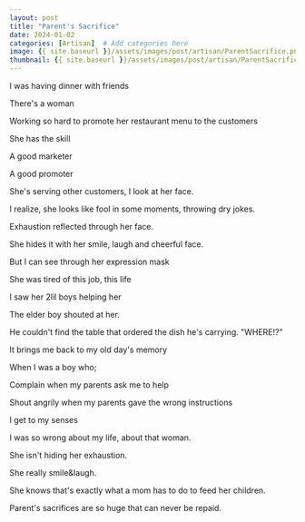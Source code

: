 ```yaml
---
layout: post
title: "Parent's Sacrifice"
date: 2024-01-02
categories: [Artisan]  # Add categories here
image: {{ site.baseurl }}/assets/images/post/artisan/ParentSacrifice.png
thumbnail: {{ site.baseurl }}/assets/images/post/artisan/ParentSacrifice.png
---
```


I was having dinner with friends

There\'s a woman

Working so hard to promote her restaurant menu to the customers

She has the skill

A good marketer

A good promoter

She\'s serving other customers, I look at her face.

I realize, she looks like fool in some moments, throwing dry jokes.

Exhaustion reflected through her face.

She hides it with her smile, laugh and cheerful face.

But I can see through her expression mask

She was tired of this job, this life

I saw her 2lil boys helping her

The elder boy shouted at her.

He couldn\'t find the table that ordered the dish he\'s carrying.
\"WHERE!?\"

It brings me back to my old day\'s memory

When I was a boy who;

Complain when my parents ask me to help

Shout angrily when my parents gave the wrong instructions

I get to my senses

I was so wrong about my life, about that woman.

She isn\'t hiding her exhaustion.

She really smile&laugh.

She knows that\'s exactly what a mom has to do to feed her children.

Parent\'s sacrifices are so huge that can never be repaid.
